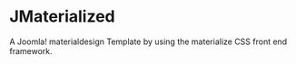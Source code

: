 # JMaterialized
A Joomla! materialdesign Template by using the materialize CSS front end framework.




